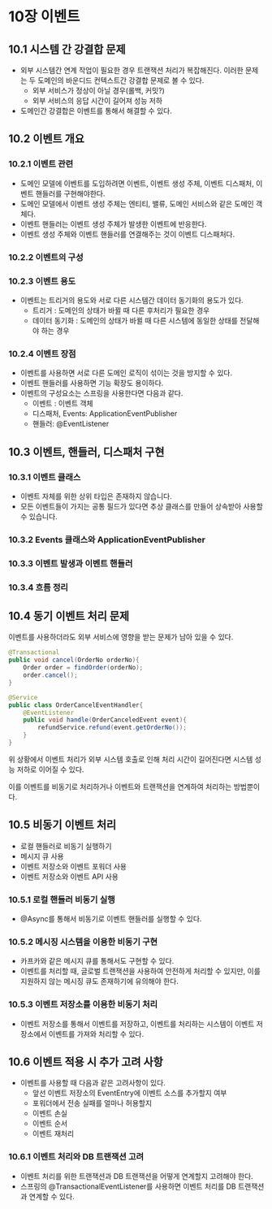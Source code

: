 # 10장 이벤트

## 10.1 시스템 간 강결합 문제

* 외부 시스템간 연계 작업이 필요한 경우 트랜잭션 처리가 복잡해진다. 이러한 문제는 두 도메인의 바운디드 컨텍스트간 강결합 문제로 볼 수 있다.
  * 외부 서비스가 정상이 아닐 경우(롤백, 커밋?)
  * 외부 서비스의 응답 시간이 길어져 성능 저하
* 도메인간 강결합은 이벤트를 통해서 해결할 수 있다.

## 10.2 이벤트 개요

### 10.2.1 이벤트 관련

* 도메인 모델에 이벤트를 도입하려면 이벤트, 이벤트 생성 주체, 이벤트 디스패처, 이벤트 핸들러를 구현해야한다.
* 도메인 모델에서 이벤트 생성 주체는 엔티티, 밸류, 도메인 서비스와 같은 도메인 객체다.
* 이벤트 핸들러는 이벤트 생성 주체가 발생한 이벤트에 반응한다.
* 이벤트 생성 주체와 이벤트 핸들러를 연결해주는 것이 이벤트 디스패처다.

### 10.2.2 이벤트의 구성

### 10.2.3 이벤트 용도

* 이벤트는 트리거의 용도와 서로 다른 시스템간 데이터 동기화의 용도가 있다.
  * 트리거 : 도메인의 상태가 바뀔 때 다른 후처리가 필요한 경우
  * 데이터 동기화 : 도메인의 상태가 바뀔 때 다른 시스템에 동일한 상태를 전달해야 하는 경우

### 10.2.4 이벤트 장점

* 이벤트를 사용하면 서로 다른 도메인 로직이 섞이는 것을 방지할 수 있다.
* 이벤트 핸들러를 사용하면 기능 확장도 용이하다.
* 이벤트의 구성요소는 스프링을 사용한다면 다음과 같다.
  * 이벤트 : 이벤트 객체
  * 디스패처, Events: ApplicationEventPublisher
  * 핸들러: @EventListener

## 10.3 이벤트, 핸들러, 디스패처 구현

### 10.3.1 이벤트 클래스

* 이벤트 자체를 위한 상위 타입은 존재하지 않습니다.
* 모든 이벤트들이 가지는 공통 필드가 있다면 추상 클래스를 만들어 상속받아 사용할 수 있습니다.

### 10.3.2 Events 클래스와 ApplicationEventPublisher

### 10.3.3 이벤트 발생과 이벤트 핸들러

### 10.3.4 흐름 정리

## 10.4 동기 이벤트 처리 문제

이벤트를 사용하더라도 외부 서비스에 영향을 받는 문제가 남아 있을 수 있다.


```Java
@Transactional
public void cancel(OrderNo orderNo){
    Order order = findOrder(orderNo);
    order.cancel();
}

@Service
public class OrderCancelEventHandler{
    @EventListener
    public void handle(OrderCanceledEvent event){
        refundService.refund(event.getOrderNo());
    }
}
```


위 상황에서 이벤트 처리가 외부 시스템 호출로 인해 처리 시간이 길어진다면 시스템 성능 저하로 이어질 수 있다.

이를 이벤트를 비동기로 처리하거나 이벤트와 트랜잭션을 연계하여 처리하는 방법뿐이다.


## 10.5 비동기 이벤트 처리

* 로컬 핸들러로 비동기 실행하기
* 메시지 큐 사용
* 이벤트 저장소와 이벤트 포워더 사용
* 이벤트 저장소와 이벤트 API 사용

### 10.5.1 로컬 핸들러 비동기 실행

* @Async를 통해서 비동기로 이벤트 핸들러를 실행할 수 있다.

### 10.5.2 메시징 시스템을 이용한 비동기 구현

* 카프카와 같은 메시지 큐를 통해서도 구현할 수 있다.
* 이벤트를 처리할 때, 글로벌 트랜잭션을 사용하여 안전하게 처리할 수 있지만, 이를 지원하지 않는 메시징 큐도 존재하기에 유의해야 한다.

### 10.5.3 이벤트 저장소를 이용한 비동기 처리

* 이벤트 저장소를 통해서 이벤트를 저장하고, 이벤트를 처리하는 시스템이 이벤트 저장소에서 이벤트를 가져와 처리할 수 있다.


## 10.6 이벤트 적용 시 추가 고려 사항

* 이벤트를 사용할 때 다음과 같은 고려사항이 있다.
  * 앞선 이벤트 저장소의 EventEntry에 이벤트 소스를 추가할지 여부
  * 포워더에서 전송 실패를 얼마나 허용할지
  * 이벤트 손실
  * 이벤트 순서
  * 이벤트 재처리

### 10.6.1 이벤트 처리와 DB 트랜잭션 고려

* 이벤트 처리를 위한 트랜잭션과 DB 트랜잭션을 어떻게 연계할지 고려해야 한다.
* 스프링의 @TransactionalEventListener를 사용하면 이벤트 처리를 DB 트랜잭션과 연계할 수 있다.